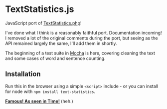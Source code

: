 TextStatistics.js
=================

JavaScript port of [TextStatistics.php](https://github.com/DaveChild/Text-Statistics)!

I've done what I think is a reasonably faithful port. Documentation incoming!
I removed a lot of the original comments during the port, but seeing as the API remained largely the same, I'll add them in shortly.

The beginning of a test suite in [Mocha](https://mochajs.org/) is here, covering cleaning the text and some cases of word and sentence counting.

## Installation

Run this in the browser using a simple `<script>` include - or you can install for node with `npm install text-statistics`.

**[Famous! As seen in Time!](http://time.com/2958650/twitter-reading-level/)** (heh.)
